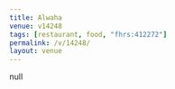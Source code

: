 ```yaml
---
title: Alwaha
venue: v14248
tags: [restaurant, food, "fhrs:412272"]
permalink: /v/14248/
layout: venue
---
```

null